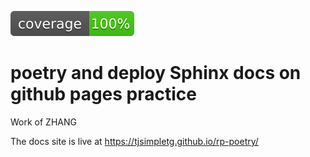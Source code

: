 ![coverage badge](./coverage.svg)
# poetry and deploy Sphinx docs on github pages practice

Work of ZHANG

The docs site is live at https://tjsimpletg.github.io/rp-poetry/